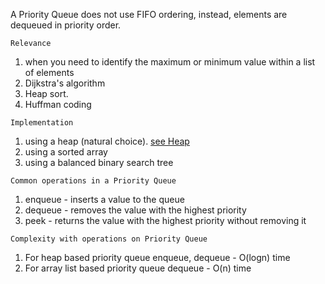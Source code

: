 A Priority Queue does not use FIFO ordering, instead, elements are dequeued in priority order.

`Relevance`
1. when you need to identify the maximum or minimum value  within a list of elements
2. Dijkstra's algorithm
3. Heap sort.
4. Huffman coding

`Implementation`
1. using a heap (natural choice). [see Heap](obsidian://open?vault=Data_Structures_And_Algorithms&file=notes_Raywenderlich%2Fdata_structures%2FHeap)
2. using a sorted array
3. using a balanced binary search tree

`Common operations in a Priority Queue`
1. enqueue - inserts a value to the queue 
2. dequeue - removes the value with the highest priority 
3. peek - returns the value with the highest priority without removing it

`Complexity with operations on Priority Queue`
1. For heap based priority queue
enqueue, dequeue - O(logn) time
2. For array list based priority queue
dequeue - O(n) time
